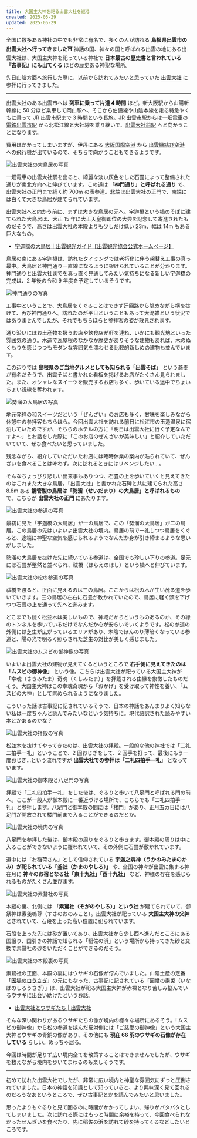 ```yaml
---
title: 大国主大神を祀る出雲大社を巡る
created: 2025-05-29
updated: 2025-05-29
---
```


全国に数多ある神社の中でも非常に有名で、多くの人が訪れる **島根県出雲市の出雲大社へ行ってきました⛩️** 神話の国、神々の国と呼ばれる出雲の地にある出雲大社は、大国主大神を祀っている神社で **日本最古の歴史書と言われている『古事記』にも出てくる** ほどの歴史ある神聖な場所。

先日山陰方面へ旅行した際に、以前から訪れてみたいと思っていた [出雲大社](https://izumooyashiro.or.jp/) に参拝に行ってきました。

---

出雲大社のある出雲市へは **列車に乗って片道 4 時間** ほど。新大阪駅から山陽新幹線に 50 分ほど乗車して岡山駅へ、そこから伯備線や山陰本線を走る特急やくもに乗って JR 出雲市駅まで 3 時間という長旅。JR 出雲市駅からは一畑電車の [電鉄出雲市駅](https://railway.ichibata.co.jp/operate/route/%e9%9b%bb%e9%89%84%e5%87%ba%e9%9b%b2%e5%b8%82/) から北松江線と大社線を乗り継いで、[出雲大社前駅](https://railway.ichibata.co.jp/operate/route/%e5%87%ba%e9%9b%b2%e5%a4%a7%e7%a4%be%e5%89%8d/) へと向かうことになります。

費用はかかってしまいますが、伊丹にある [大阪国際空港](https://www.osaka-airport.co.jp/) から [出雲縁結び空港](https://www.izumo-airport.co.jp/) への飛行機が出ているので、そちらで向かうこともできるようです。

![出雲大社の大鳥居の写真](58e7ce3c-b630-4e6f-5217-d5301d861100)

一畑電車の出雲大社駅を出ると、綺麗な淡い灰色をした石畳によって整備された通りが南北方向へと伸びています。この道は **「神門通り」と呼ばれる通り** で、出雲大社の正門まで続く約 700m の表参道。北端は出雲大社の正門で、南端には白くて大きな鳥居が建てられています。

出雲大社へと向かう前に、まずは大きな鳥居の元へ。宇迦橋という橋のそばに建てられた大鳥居は、大正 15 年に大正天皇御即位の大典を記念して寄進されたものだそうで、高さは出雲大社の本殿よりも少しだけ低い 23m、幅は 14m もある巨大なもの。

- [宇迦橋の大鳥居｜出雲観光ガイド【出雲観光協会公式ホームページ】](https://izumo-kankou.gr.jp/215)

鳥居の南にある宇迦橋は、訪れたタイミングでは老朽化に伴う架替え工事の真っ最中。大鳥居と神門通り一直線になるように架けられていることが分かります。神門通りと出雲大社までを真っ直ぐ見通してみたい気持ちになる新しい宇迦橋の完成は、2 年後の令和 9 年度を予定しているそうです。

![神門通りの写真](2d48cca6-d4d8-4af3-a02c-a4fd0dff7700)

工事中ということで、大鳥居をくぐることはできず迂回路から眺めながら横を抜けて、再び神門通りへ。訪れたのが平日ということもあって大混雑という状況ではありませんでしたが、それでもちらほらと参拝客の姿が散見されます。

通り沿いにはお土産物を扱うお店や飲食店が軒を連ね、いかにも観光地といった雰囲気の通り。木造で瓦屋根のなかなか歴史がありそうな建物もあれば、木のぬくもりを感じつつもモダンな雰囲気を漂わせる比較的新しめの建物も並んでいます。

この辺りでは **島根県のご当地グルメとしても知られる「出雲そば」** という蕎麦が有名だそうで、出雲そばと書かれた看板を掲げるお店がたくさん見られました。また、オシャレなスイーツを販売するお店も多く、歩いている途中でちょいちょい視線を奪われます。

![勢溜の大鳥居の写真](8719b585-f341-483f-ac5d-65a73fb4f500)

地元発祥の和スイーツだという「ぜんざい」のお店も多く、甘味を楽しみながら休憩中の参拝客もちらほら。今回出雲大社を訪れる前日に松江市の玉造温泉に宿泊していたのですが、そちらのホテルの方に「明日は出雲大社に行く予定なんですよ～」とお話をした際に「このお店のぜんざいが美味しい」と紹介していただいていて、ぜひ食べたいと思っていました。

残念ながら、紹介していただいたお店には臨時休業の案内が貼られていて、ぜんざいを食べることは叶わず。次に訪れるときにはリベンジしたい…。

そんなちょっぴり悲しい出来事もありつつ、石畳の上を歩いていくと見えてきたのはこれまた大きな鳥居。「出雲大社」と書かれた石碑と共に建てられた高さ 8.8m ある **鋼管製の鳥居は「勢溜（せいだまり）の大鳥居」と呼ばれるもの** で、こちらが **出雲大社の正門** にあたります。

![出雲大社の参道の写真](3e611dc1-b4b3-4666-7274-41efe548a300)

最初に見た「宇迦橋の大鳥居」が一の鳥居で、この「勢溜の大鳥居」が二の鳥居。この鳥居の先はいよいよ出雲大社の境内。鳥居の前で一礼しつつ鳥居をくぐると、途端に神聖な空気を感じられるようでなんだか身が引き締まるような思いがしました。

勢溜の大鳥居を抜けた先に続いている参道は、全国でも珍しい下りの参道。足元には石畳が整然と並べられ、祓橋（はらえのはし）という橋へと伸びています。

![出雲大社の松の参道の写真](c4d6e9d3-8ec0-4b81-3bb5-94b5688db800)

祓橋を渡ると、正面に見えるのは三の鳥居。ここからは松の木が生い茂る道を歩いていきます。三の鳥居の左右に石畳が敷かれていたので、鳥居に軽く頭を下げつつ石畳の上を通って先へと進みます。

どこまでも続く松並木は美しいもので、神域だからというものあるのか、その緑のトンネルを歩いているだけでなんだか心が安らいでいくようです。松の参道の外側には芝生が広がっているエリアがあり、木陰でほんのり薄暗くなっている参道と、陽の光で明るく照らされた芝生の対比が美しく感じました。

![出雲大社のムスビの御神像の写真](39a89ace-bb3a-4175-d57f-1aff9d2ffb00)

いよいよ出雲大社の建物が見えてくるというところで **右手側に見えてきたのは「ムスビの御神像」** という像。こちらは出雲大社が祀っている大国主大神が「幸魂（さきみたま）奇魂（くしみたま）」を拝戴される由縁を象徴したものだそう。大国主大神はこの幸魂奇魂から「おかげ」を受け取って神性を養い、「ムスビの大神」として崇められるようになりました。

こういった話は古事記に記されているそうで、日本の神話をあんまりよく知らない私は一度ちゃんと読んでみたいなという気持ちに。現代語訳された読みやすい本とかあるのかな？

![出雲大社の拝殿の写真](ef440362-c888-4a62-41b8-48723fe15300)

松並木を抜けてやってきたのは、出雲大社の拝殿。一般的な他の神社では「二礼二拍手一礼」ということで、2 回おじぎをして、2 回手を打って、最後にもう一度おじぎ…という流れですが **出雲大社での参拝は「二礼四拍手一礼」** となっています。

![出雲大社の御本殿と八足門の写真](06e9f296-003b-4978-a199-a27423798900)

拝殿で「二礼四拍手一礼」をした後は、ぐるりと歩いて八足門と呼ばれる門の前へ。ここが一般人が御本殿に一番近づける場所で、こちらでも「二礼四拍手一礼」と参拝します。八足門と御本殿の間には「楼門」があり、正月五カ日には八足門が開放されて楼門前まで入ることができるのだとか。

![出雲大社の境内の写真](3273115a-6bce-423f-f5f3-8d223e0c6100)

八足門を参拝した後は、御本殿の周りをぐるりと歩きます。御本殿の周りは中に入ることができないように覆われていて、その外側に石畳が敷かれています。

道中には「お稲荷さん」として信仰されている **宇迦之魂神（うかのみたまのかみ）が祀られている「釜社（かまのやしろ）」** や、全国の神々が出雲に集まる神在月に **神々のお宿となる社「東十九社」「西十九社」** など、神様の存在を感じられるものがたくさん並びます。

![出雲大社の素鵞社の写真](cf118941-63a6-4579-39f5-7c30c4164900)

本殿の裏、北側には **「素鵞社（そがのやしろ）」という社** が建てられていて、御祭神は素戔嗚尊（すさのおのみこと）。出雲大社が祀っている **大国主大神の父神** とされていて、石段を上った高い位置に祀られています。

石段を上った先には砂が置いてあり、出雲大社から少し西へ進んだところにある国譲り、国引きの神話で知られる「稲佐の浜」という場所から持ってきた砂と交換で素鵞社の砂をいただくことができるのだそう。

![出雲大社の本殿裏の写真](df9a5ec6-4c1f-4ccf-f1c6-35c3e6e3a100)

素鵞社の正面、本殿の裏にはウサギの石像が佇んでいました。山陰土産の定番「[因場の白うさぎ](https://www.okashinet.co.jp/brands/inaba/)」の元にもなった、古事記に記されている「因幡の素兎（いなばのしろうさぎ）」は、出雲大社が祀る大国主大神が赤裸となり苦しみ悩んでいるウサギに出会い助けたというお話。

- [出雲大社とウサギたち | 出雲大社](https://izumooyashiro.or.jp/precinct/usagi)

そんな深い関わりがあるウサギたちの像が境内の様々な場所にあるそう。「ムスビの御神像」から松の参道を挟んだ反対側には「ご慈愛の御神像」という大国主大神とウサギの青銅の像があり、その他にも **現在 66 羽のウサギの石像が存在している** らしい。めっちゃ居る。

今回は時間が足りず広い境内全てを散策することはできませんでしたが、ウサギを数えながら境内を歩いてまわるのも楽しそうです。

---

初めて訪れた出雲大社でしたが、非常に広い境内と神聖な雰囲気にずっと圧倒されていました。日本の神話を知識として知っていると、より興味深く見て回れるのだろうなあというところで、ぜひ古事記とかを読んでみたいと思いました。

思ったよりもぐるりと見て回るのに時間がかかってしまい、帰りがバタバタとしてしまいました。次に訪れる際にはもっと時間に余裕を持って、今回食べられなかったぜんざいを食べたり、先に稲佐の浜を訪れて砂を持ってくるなどしたいところです。
